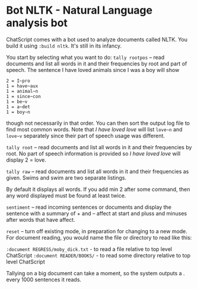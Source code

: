 # Bot NLTK - Natural Language analysis bot

ChatScript comes with a bot used to analyze documents called NLTK. You build it using `:build nltk`. It's
still in its infancy.

You start by selecting what you want to do:
`tally rootpos` – read documents and list all words in it and their frequencies by root and part of speech.
The sentence I have loved animals since I was a boy will show
```
2 = I~pro
1 = have~aux
1 = animal~n
1 = since~con
1 = be~v
1 = a~det
1 = boy~n
```
though not necessarily in that order. You can then sort the output log file to find most common words.
Note that _I have loved love_ will list `love~n` and `love~v` separately since their part of speech usage was
different.

`tally root` – read documents and list all words in it and their frequencies by root. No part of speech
information is provided so _I have loved love_ will display 2 = love.

`tally raw` – read documents and list all words in it and their frequencies as given. Swims and swim are
two separate listings.

By default it displays all words. If you add min 2 after some command, then any word displayed must
be found at least twice.

`sentiment` – read incoming sentences or documents and display the sentence with a summary of + and –
affect at start and pluss and minuses after words that have affect.

`reset` – turn off existing mode, in preparation for changing to a new mode.
For document reading, you would name the file or directory to read like this:

`:document REGRESS/moby_dick.txt` - to read a file relative to top level ChatScript
`:document READER/BOOKS/` - to read some directory relative to top level ChatScript

Tallying on a big document can take a moment, so the system outputs a . every 1000 sentences it reads.


